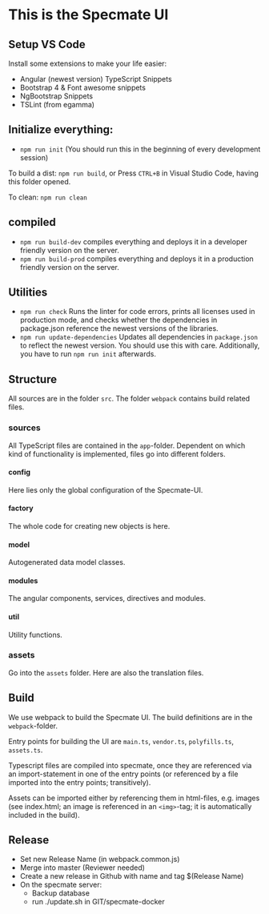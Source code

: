 # This is the Specmate UI

## Setup VS Code

Install some extensions to make your life easier:

- Angular (newest version) TypeScript Snippets
- Bootstrap 4 & Font awesome snippets
- NgBootstrap Snippets
- TSLint (from egamma)

## Initialize everything:

- ```npm run init``` (You should run this in the beginning of every development session)

To build a dist: ```npm run build```, or Press ```CTRL+B``` in Visual Studio Code, having this folder opened.

To clean: ```npm run clean```

## compiled

- ```npm run build-dev``` compiles everything and deploys it in a developer friendly version on the server.
- ```npm run build-prod``` compiles everything and deploys it in a production friendly version on the server.

## Utilities

- ```npm run check``` Runs the linter for code errors, prints all licenses used in production mode, and checks whether the dependencies in package.json reference the newest versions of the libraries.
- ```npm run update-dependencies``` Updates all dependencies in ```package.json``` to reflect the newest version. You should use this with care. Additionally, you have to run ```npm run init``` afterwards.

## Structure

All sources are in the folder ```src```. The folder ```webpack``` contains build related files.

### sources

All TypeScript files are contained in the ```app```-folder. Dependent on which kind of functionality is implemented, files go into different folders.

#### config

Here lies only the global configuration of the Specmate-UI.

#### factory

The whole code for creating new objects is here.

#### model

Autogenerated data model classes.

#### modules

The angular components, services, directives and modules.

#### util

Utility functions.

### assets

Go into the ```assets``` folder. Here are also the translation files.

## Build

We use webpack to build the Specmate UI. The build definitions are in the ```webpack```-folder.

Entry points for building the UI are ```main.ts```, ```vendor.ts```, ```polyfills.ts```, ```assets.ts```. 

Typescript files are compiled into specmate, once they are referenced via an import-statement in one of the entry points (or referenced by a file imported into the entry points; transitively).

Assets can be imported either by referencing them in html-files, e.g. images (see index.html; an image is referenced in an ```<img>```-tag; it is automatically included in the build).

## Release

- Set new Release Name (in webpack.common.js)
- Merge into master (Reviewer needed)
- Create a new release in Github with name and tag $(Release Name)
- On the specmate server:
    - Backup database
    - run ./update.sh in GIT/specmate-docker